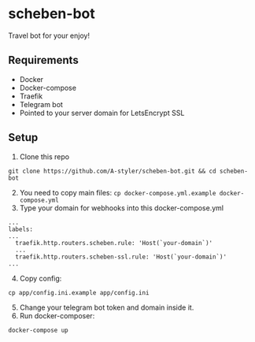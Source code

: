 # scheben-bot
Travel bot for your enjoy!
## Requirements
* Docker
* Docker-compose
* Traefik
* Telegram bot
* Pointed to your server domain for LetsEncrypt SSL

## Setup
1) Clone this repo
```
git clone https://github.com/A-styler/scheben-bot.git && cd scheben-bot
```
2) You need to copy main files:
```cp docker-compose.yml.example docker-compose.yml```
3) Type your domain for webhooks into this docker-compose.yml
```
...
labels:
...
  traefik.http.routers.scheben.rule: 'Host(`your-domain`)'
  ...
  traefik.http.routers.scheben-ssl.rule: 'Host(`your-domain`)'
...
```
4) Copy config:
```
cp app/config.ini.example app/config.ini
```
5) Change your telegram bot token and domain inside it.
6) Run docker-composer:
```
docker-compose up
```
